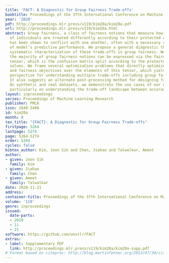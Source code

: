 ```yaml
---
title: 'FACT: A Diagnostic for Group Fairness Trade-offs'
booktitle: Proceedings of the 37th International Conference on Machine Learning
year: '2020'
pdf: http://proceedings.mlr.press/v119/kim20a/kim20a.pdf
url: http://proceedings.mlr.press/v119/kim20a.html
abstract: Group fairness, a class of fairness notions that measure how different groups
  of individuals are treated differently according to their protected attributes,
  has been shown to conflict with one another, often with a necessary cost in loss
  of model’s predictive performance. We propose a general diagnostic that enables
  systematic characterization of these trade-offs in group fairness. We observe that
  the majority of group fairness notions can be expressed via the fairness-confusion
  tensor, which is the confusion matrix split according to the protected attribute
  values. We frame several optimization problems that directly optimize both accuracy
  and fairness objectives over the elements of this tensor, which yield a general
  perspective for understanding multiple trade-offs including group fairness incompatibilities.
  It also suggests an alternate post-processing method for designing fair classifiers.
  On synthetic and real datasets, we demonstrate the use cases of our diagnostic,
  particularly on understanding the trade-off landscape between accuracy and fairness.
layout: inproceedings
series: Proceedings of Machine Learning Research
publisher: PMLR
issn: 2640-3498
id: kim20a
month: 0
tex_title: "{FACT}: A Diagnostic for Group Fairness Trade-offs"
firstpage: 5264
lastpage: 5274
page: 5264-5274
order: 5264
cycles: false
bibtex_author: Kim, Joon Sik and Chen, Jiahao and Talwalkar, Ameet
author:
- given: Joon Sik
  family: Kim
- given: Jiahao
  family: Chen
- given: Ameet
  family: Talwalkar
date: 2020-11-21
address: 
container-title: Proceedings of the 37th International Conference on Machine Learning
volume: '119'
genre: inproceedings
issued:
  date-parts:
  - 2020
  - 11
  - 21
software: https://github.com/wnstlr/FACT
extras:
- label: Supplementary PDF
  link: http://proceedings.mlr.press/v119/kim20a/kim20a-supp.pdf
# Format based on citeproc: http://blog.martinfenner.org/2013/07/30/citeproc-yaml-for-bibliographies/
---
```

